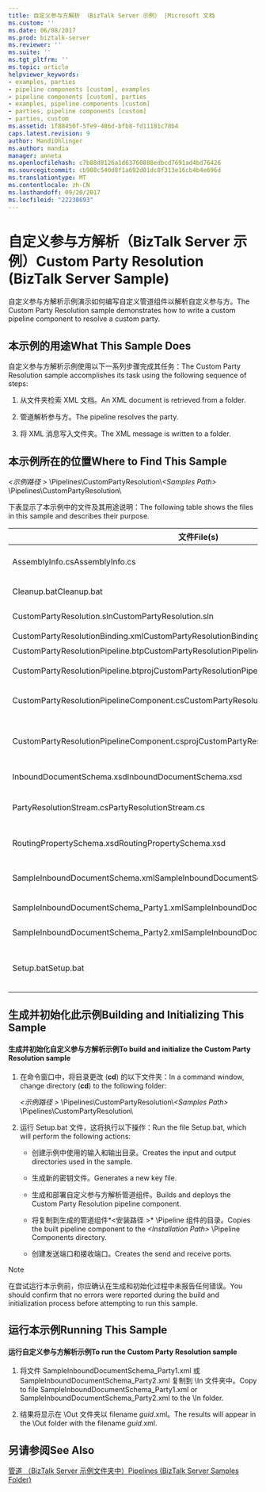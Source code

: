 ```yaml
---
title: 自定义参与方解析 （BizTalk Server 示例） |Microsoft 文档
ms.custom: ''
ms.date: 06/08/2017
ms.prod: biztalk-server
ms.reviewer: ''
ms.suite: ''
ms.tgt_pltfrm: ''
ms.topic: article
helpviewer_keywords:
- examples, parties
- pipeline components [custom], examples
- pipeline components [custom], parties
- examples, pipeline components [custom]
- parties, pipeline components [custom]
- parties, custom
ms.assetid: 1f88450f-5fe9-486d-bfb8-fd11181c78b4
caps.latest.revision: 9
author: MandiOhlinger
ms.author: mandia
manager: anneta
ms.openlocfilehash: c7b88d8126a1d63760888edbcd7691ad4bd76426
ms.sourcegitcommit: cb908c540d8f1a692d01dc8f313e16cb4b4e696d
ms.translationtype: MT
ms.contentlocale: zh-CN
ms.lasthandoff: 09/20/2017
ms.locfileid: "22238693"
---
```

# <a name="custom-party-resolution-biztalk-server-sample"></a><span data-ttu-id="c292f-102">自定义参与方解析（BizTalk Server 示例）</span><span class="sxs-lookup"><span data-stu-id="c292f-102">Custom Party Resolution (BizTalk Server Sample)</span></span>
<span data-ttu-id="c292f-103">自定义参与方解析示例演示如何编写自定义管道组件以解析自定义参与方。</span><span class="sxs-lookup"><span data-stu-id="c292f-103">The Custom Party Resolution sample demonstrates how to write a custom pipeline component to resolve a custom party.</span></span>  
  
## <a name="what-this-sample-does"></a><span data-ttu-id="c292f-104">本示例的用途</span><span class="sxs-lookup"><span data-stu-id="c292f-104">What This Sample Does</span></span>  
 <span data-ttu-id="c292f-105">自定义参与方解析示例使用以下一系列步骤完成其任务：</span><span class="sxs-lookup"><span data-stu-id="c292f-105">The Custom Party Resolution sample accomplishes its task using the following sequence of steps:</span></span>  
  
1.  <span data-ttu-id="c292f-106">从文件夹检索 XML 文档。</span><span class="sxs-lookup"><span data-stu-id="c292f-106">An XML document is retrieved from a folder.</span></span>  
  
2.  <span data-ttu-id="c292f-107">管道解析参与方。</span><span class="sxs-lookup"><span data-stu-id="c292f-107">The pipeline resolves the party.</span></span>  
  
3.  <span data-ttu-id="c292f-108">将 XML 消息写入文件夹。</span><span class="sxs-lookup"><span data-stu-id="c292f-108">The XML message is written to a folder.</span></span>  
  
## <a name="where-to-find-this-sample"></a><span data-ttu-id="c292f-109">本示例所在的位置</span><span class="sxs-lookup"><span data-stu-id="c292f-109">Where to Find This Sample</span></span>  
 <span data-ttu-id="c292f-110">*\<示例路径 >* \Pipelines\CustomPartyResolution\\</span><span class="sxs-lookup"><span data-stu-id="c292f-110">*\<Samples Path>* \Pipelines\CustomPartyResolution\\</span></span>  
  
 <span data-ttu-id="c292f-111">下表显示了本示例中的文件及其用途说明：</span><span class="sxs-lookup"><span data-stu-id="c292f-111">The following table shows the files in this sample and describes their purpose.</span></span>  
  
|<span data-ttu-id="c292f-112">文件</span><span class="sxs-lookup"><span data-stu-id="c292f-112">File(s)</span></span>|<span data-ttu-id="c292f-113">Description</span><span class="sxs-lookup"><span data-stu-id="c292f-113">Description</span></span>|  
|---------------|-----------------|  
|<span data-ttu-id="c292f-114">AssemblyInfo.cs</span><span class="sxs-lookup"><span data-stu-id="c292f-114">AssemblyInfo.cs</span></span>|<span data-ttu-id="c292f-115">程序集信息 C# 源文件。</span><span class="sxs-lookup"><span data-stu-id="c292f-115">Assembly information C# source file.</span></span>|  
|<span data-ttu-id="c292f-116">Cleanup.bat</span><span class="sxs-lookup"><span data-stu-id="c292f-116">Cleanup.bat</span></span>|<span data-ttu-id="c292f-117">清除批处理文件。</span><span class="sxs-lookup"><span data-stu-id="c292f-117">Cleanup batch file.</span></span>|  
|<span data-ttu-id="c292f-118">CustomPartyResolution.sln</span><span class="sxs-lookup"><span data-stu-id="c292f-118">CustomPartyResolution.sln</span></span>|<span data-ttu-id="c292f-119">解决方案文件。</span><span class="sxs-lookup"><span data-stu-id="c292f-119">Solution file.</span></span>|  
|<span data-ttu-id="c292f-120">CustomPartyResolutionBinding.xml</span><span class="sxs-lookup"><span data-stu-id="c292f-120">CustomPartyResolutionBinding.xml</span></span>|<span data-ttu-id="c292f-121">绑定文件。</span><span class="sxs-lookup"><span data-stu-id="c292f-121">Binding file.</span></span>|  
|<span data-ttu-id="c292f-122">CustomPartyResolutionPipeline.btp</span><span class="sxs-lookup"><span data-stu-id="c292f-122">CustomPartyResolutionPipeline.btp</span></span>|<span data-ttu-id="c292f-123">管道文件。</span><span class="sxs-lookup"><span data-stu-id="c292f-123">Pipeline file.</span></span>|  
|<span data-ttu-id="c292f-124">CustomPartyResolutionPipeline.btproj</span><span class="sxs-lookup"><span data-stu-id="c292f-124">CustomPartyResolutionPipeline.btproj</span></span>|<span data-ttu-id="c292f-125">管道项目文件。</span><span class="sxs-lookup"><span data-stu-id="c292f-125">Pipeline project file.</span></span>|  
|<span data-ttu-id="c292f-126">CustomPartyResolutionPipelineComponent.cs</span><span class="sxs-lookup"><span data-stu-id="c292f-126">CustomPartyResolutionPipelineComponent.cs</span></span>|<span data-ttu-id="c292f-127">管道组件 C# 源代码。</span><span class="sxs-lookup"><span data-stu-id="c292f-127">Pipeline component C# source code.</span></span>|  
|<span data-ttu-id="c292f-128">CustomPartyResolutionPipelineComponent.csproj</span><span class="sxs-lookup"><span data-stu-id="c292f-128">CustomPartyResolutionPipelineComponent.csproj</span></span>|<span data-ttu-id="c292f-129">管道组件 Visual Studio 项目文件。</span><span class="sxs-lookup"><span data-stu-id="c292f-129">Pipeline component Visual Studio project file.</span></span>|  
|<span data-ttu-id="c292f-130">InboundDocumentSchema.xsd</span><span class="sxs-lookup"><span data-stu-id="c292f-130">InboundDocumentSchema.xsd</span></span>|<span data-ttu-id="c292f-131">入站文档架构。</span><span class="sxs-lookup"><span data-stu-id="c292f-131">Inbound document schema.</span></span>|  
|<span data-ttu-id="c292f-132">PartyResolutionStream.cs</span><span class="sxs-lookup"><span data-stu-id="c292f-132">PartyResolutionStream.cs</span></span>|<span data-ttu-id="c292f-133">参与方解析流 C# 源代码。</span><span class="sxs-lookup"><span data-stu-id="c292f-133">Party resolution stream C# source code.</span></span>|  
|<span data-ttu-id="c292f-134">RoutingPropertySchema.xsd</span><span class="sxs-lookup"><span data-stu-id="c292f-134">RoutingPropertySchema.xsd</span></span>|<span data-ttu-id="c292f-135">路由属性架构文件。</span><span class="sxs-lookup"><span data-stu-id="c292f-135">Routing property schema file.</span></span>|  
|<span data-ttu-id="c292f-136">SampleInboundDocumentSchema.xml</span><span class="sxs-lookup"><span data-stu-id="c292f-136">SampleInboundDocumentSchema.xml</span></span>|<span data-ttu-id="c292f-137">入站文档架构文件。</span><span class="sxs-lookup"><span data-stu-id="c292f-137">Inbound document schema file.</span></span>|  
|<span data-ttu-id="c292f-138">SampleInboundDocumentSchema_Party1.xml</span><span class="sxs-lookup"><span data-stu-id="c292f-138">SampleInboundDocumentSchema_Party1.xml</span></span>|<span data-ttu-id="c292f-139">示例数据实例。</span><span class="sxs-lookup"><span data-stu-id="c292f-139">Sample data instance.</span></span>|  
|<span data-ttu-id="c292f-140">SampleInboundDocumentSchema_Party2.xml</span><span class="sxs-lookup"><span data-stu-id="c292f-140">SampleInboundDocumentSchema_Party2.xml</span></span>|<span data-ttu-id="c292f-141">示例数据实例。</span><span class="sxs-lookup"><span data-stu-id="c292f-141">Sample data instance.</span></span>|  
|<span data-ttu-id="c292f-142">Setup.bat</span><span class="sxs-lookup"><span data-stu-id="c292f-142">Setup.bat</span></span>|<span data-ttu-id="c292f-143">生成和安装示例管道组件批处理文件。</span><span class="sxs-lookup"><span data-stu-id="c292f-143">Build and setup sample pipeline component batch file.</span></span>|  
  
## <a name="building-and-initializing-this-sample"></a><span data-ttu-id="c292f-144">生成并初始化此示例</span><span class="sxs-lookup"><span data-stu-id="c292f-144">Building and Initializing This Sample</span></span>  
  
#### <a name="to-build-and-initialize-the-custom-party-resolution-sample"></a><span data-ttu-id="c292f-145">生成并初始化自定义参与方解析示例</span><span class="sxs-lookup"><span data-stu-id="c292f-145">To build and initialize the Custom Party Resolution sample</span></span>  
  
1.  <span data-ttu-id="c292f-146">在命令窗口中，将目录更改 (**cd**) 的以下文件夹：</span><span class="sxs-lookup"><span data-stu-id="c292f-146">In a command window, change directory (**cd**) to the following folder:</span></span>  
  
     <span data-ttu-id="c292f-147">*\<示例路径 >* \Pipelines\CustomPartyResolution\\</span><span class="sxs-lookup"><span data-stu-id="c292f-147">*\<Samples Path>* \Pipelines\CustomPartyResolution\\</span></span>  
  
2.  <span data-ttu-id="c292f-148">运行 Setup.bat 文件，这将执行以下操作：</span><span class="sxs-lookup"><span data-stu-id="c292f-148">Run the file Setup.bat, which will perform the following actions:</span></span>  
  
    -   <span data-ttu-id="c292f-149">创建示例中使用的输入和输出目录。</span><span class="sxs-lookup"><span data-stu-id="c292f-149">Creates the input and output directories used in the sample.</span></span>  
  
    -   <span data-ttu-id="c292f-150">生成新的密钥文件。</span><span class="sxs-lookup"><span data-stu-id="c292f-150">Generates a new key file.</span></span>  
  
    -   <span data-ttu-id="c292f-151">生成和部署自定义参与方解析管道组件。</span><span class="sxs-lookup"><span data-stu-id="c292f-151">Builds and deploys the Custom Party Resolution pipeline component.</span></span>  
  
    -   <span data-ttu-id="c292f-152">将复制到生成的管道组件*\<安装路径 >* \Pipeline 组件的目录。</span><span class="sxs-lookup"><span data-stu-id="c292f-152">Copies the built pipeline component to the *\<Installation Path>* \Pipeline Components directory.</span></span>  
  
    -   <span data-ttu-id="c292f-153">创建发送端口和接收端口。</span><span class="sxs-lookup"><span data-stu-id="c292f-153">Creates the send and receive ports.</span></span>  
  
> [!NOTE]
>  <span data-ttu-id="c292f-154">在尝试运行本示例前，你应确认在生成和初始化过程中未报告任何错误。</span><span class="sxs-lookup"><span data-stu-id="c292f-154">You should confirm that no errors were reported during the build and initialization process before attempting to run this sample.</span></span>  
  
## <a name="running-this-sample"></a><span data-ttu-id="c292f-155">运行本示例</span><span class="sxs-lookup"><span data-stu-id="c292f-155">Running This Sample</span></span>  
  
#### <a name="to-run-the-custom-party-resolution-sample"></a><span data-ttu-id="c292f-156">运行自定义参与方解析示例</span><span class="sxs-lookup"><span data-stu-id="c292f-156">To run the Custom Party Resolution sample</span></span>  
  
1.  <span data-ttu-id="c292f-157">将文件 SampleInboundDocumentSchema_Party1.xml 或 SampleInboundDocumentSchema_Party2.xml 复制到 \In 文件夹中。</span><span class="sxs-lookup"><span data-stu-id="c292f-157">Copy to file SampleInboundDocumentSchema_Party1.xml or SampleInboundDocumentSchema_Party2.xml to the \In folder.</span></span>  
  
2.  <span data-ttu-id="c292f-158">结果将显示在 \Out 文件夹以 filename *guid*.xml。</span><span class="sxs-lookup"><span data-stu-id="c292f-158">The results will appear in the \Out folder with the filename *guid*.xml.</span></span>  
  
## <a name="see-also"></a><span data-ttu-id="c292f-159">另请参阅</span><span class="sxs-lookup"><span data-stu-id="c292f-159">See Also</span></span>  
 [<span data-ttu-id="c292f-160">管道 （BizTalk Server 示例文件夹中）</span><span class="sxs-lookup"><span data-stu-id="c292f-160">Pipelines (BizTalk Server Samples Folder)</span></span>](../core/pipelines-biztalk-server-samples-folder.md)